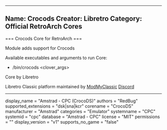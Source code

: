 -----------------------
Name: Crocods
Creator: Libretro
Category: Official RetroArch Cores
-----------------------

=== Crocods Core for RetroArch ===

Module adds support for Crocods

Available executables and arguments to run Core:
- /bin/crocods <rom> <clover_args>

Core by Libretro

Libretro Classic platform maintained by [ModMyClassic](https://modmyclassic.com) [Discord](https://discordapp.com/invite/8gygsrw)

-----------------------

display_name = "Amstrad - CPC (CrocoDS)"
authors = "RedBug"
supported_extensions = "dsk|sna|kcr"
corename = "CrocoDS"
manufacturer = "Amstrad"
categories = "Emulator"
systemname = "CPC"
systemid = "cpc"
database = "Amstrad - CPC"
license = "MIT"
permissions = ""
display_version = "v1"
supports_no_game = "false"
